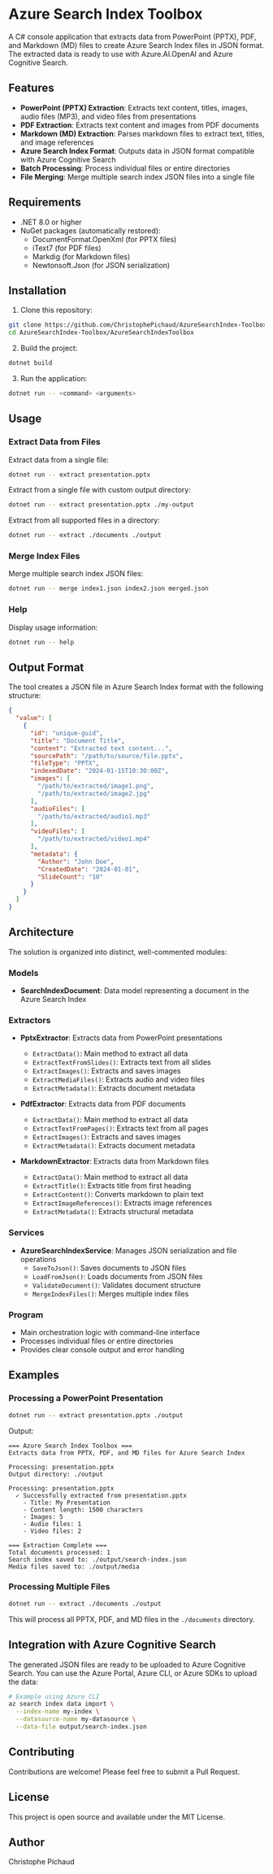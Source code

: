 # Azure Search Index Toolbox

A C# console application that extracts data from PowerPoint (PPTX), PDF, and Markdown (MD) files to create Azure Search Index files in JSON format. The extracted data is ready to use with Azure.AI.OpenAI and Azure Cognitive Search.

## Features

- **PowerPoint (PPTX) Extraction**: Extracts text content, titles, images, audio files (MP3), and video files from presentations
- **PDF Extraction**: Extracts text content and images from PDF documents
- **Markdown (MD) Extraction**: Parses markdown files to extract text, titles, and image references
- **Azure Search Index Format**: Outputs data in JSON format compatible with Azure Cognitive Search
- **Batch Processing**: Process individual files or entire directories
- **File Merging**: Merge multiple search index JSON files into a single file

## Requirements

- .NET 8.0 or higher
- NuGet packages (automatically restored):
  - DocumentFormat.OpenXml (for PPTX files)
  - iText7 (for PDF files)
  - Markdig (for Markdown files)
  - Newtonsoft.Json (for JSON serialization)

## Installation

1. Clone this repository:
```bash
git clone https://github.com/ChristophePichaud/AzureSearchIndex-Toolbox.git
cd AzureSearchIndex-Toolbox/AzureSearchIndexToolbox
```

2. Build the project:
```bash
dotnet build
```

3. Run the application:
```bash
dotnet run -- <command> <arguments>
```

## Usage

### Extract Data from Files

Extract data from a single file:
```bash
dotnet run -- extract presentation.pptx
```

Extract from a single file with custom output directory:
```bash
dotnet run -- extract presentation.pptx ./my-output
```

Extract from all supported files in a directory:
```bash
dotnet run -- extract ./documents ./output
```

### Merge Index Files

Merge multiple search index JSON files:
```bash
dotnet run -- merge index1.json index2.json merged.json
```

### Help

Display usage information:
```bash
dotnet run -- help
```

## Output Format

The tool creates a JSON file in Azure Search Index format with the following structure:

```json
{
  "value": [
    {
      "id": "unique-guid",
      "title": "Document Title",
      "content": "Extracted text content...",
      "sourcePath": "/path/to/source/file.pptx",
      "fileType": "PPTX",
      "indexedDate": "2024-01-15T10:30:00Z",
      "images": [
        "/path/to/extracted/image1.png",
        "/path/to/extracted/image2.jpg"
      ],
      "audioFiles": [
        "/path/to/extracted/audio1.mp3"
      ],
      "videoFiles": [
        "/path/to/extracted/video1.mp4"
      ],
      "metadata": {
        "Author": "John Doe",
        "CreatedDate": "2024-01-01",
        "SlideCount": "10"
      }
    }
  ]
}
```

## Architecture

The solution is organized into distinct, well-commented modules:

### Models
- **SearchIndexDocument**: Data model representing a document in the Azure Search Index

### Extractors
- **PptxExtractor**: Extracts data from PowerPoint presentations
  - `ExtractData()`: Main method to extract all data
  - `ExtractTextFromSlides()`: Extracts text from all slides
  - `ExtractImages()`: Extracts and saves images
  - `ExtractMediaFiles()`: Extracts audio and video files
  - `ExtractMetadata()`: Extracts document metadata

- **PdfExtractor**: Extracts data from PDF documents
  - `ExtractData()`: Main method to extract all data
  - `ExtractTextFromPages()`: Extracts text from all pages
  - `ExtractImages()`: Extracts and saves images
  - `ExtractMetadata()`: Extracts document metadata

- **MarkdownExtractor**: Extracts data from Markdown files
  - `ExtractData()`: Main method to extract all data
  - `ExtractTitle()`: Extracts title from first heading
  - `ExtractContent()`: Converts markdown to plain text
  - `ExtractImageReferences()`: Extracts image references
  - `ExtractMetadata()`: Extracts structural metadata

### Services
- **AzureSearchIndexService**: Manages JSON serialization and file operations
  - `SaveToJson()`: Saves documents to JSON files
  - `LoadFromJson()`: Loads documents from JSON files
  - `ValidateDocument()`: Validates document structure
  - `MergeIndexFiles()`: Merges multiple index files

### Program
- Main orchestration logic with command-line interface
- Processes individual files or entire directories
- Provides clear console output and error handling

## Examples

### Processing a PowerPoint Presentation

```bash
dotnet run -- extract presentation.pptx ./output
```

Output:
```
=== Azure Search Index Toolbox ===
Extracts data from PPTX, PDF, and MD files for Azure Search Index

Processing: presentation.pptx
Output directory: ./output

Processing: presentation.pptx
  ✓ Successfully extracted from presentation.pptx
    - Title: My Presentation
    - Content length: 1500 characters
    - Images: 5
    - Audio files: 1
    - Video files: 2

=== Extraction Complete ===
Total documents processed: 1
Search index saved to: ./output/search-index.json
Media files saved to: ./output/media
```

### Processing Multiple Files

```bash
dotnet run -- extract ./documents ./output
```

This will process all PPTX, PDF, and MD files in the `./documents` directory.

## Integration with Azure Cognitive Search

The generated JSON files are ready to be uploaded to Azure Cognitive Search. You can use the Azure Portal, Azure CLI, or Azure SDKs to upload the data:

```bash
# Example using Azure CLI
az search index data import \
  --index-name my-index \
  --datasource-name my-datasource \
  --data-file output/search-index.json
```

## Contributing

Contributions are welcome! Please feel free to submit a Pull Request.

## License

This project is open source and available under the MIT License.

## Author

Christophe Pichaud
